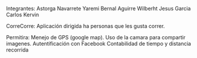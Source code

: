 Integrantes:
	Astorga Navarrete Yaremi
	Bernal Aguirre Wilberht Jesus
	Garcia Carlos Kervin

CorreCorre:
	Aplicación dirigida ha personas que les gusta correr.

Permitira:
	Menejo de GPS (google map).
	Uso de la camara para compartir imagenes.
	Autentificación con Facebook
	Contabilidad de tiempo y distancia recorrida